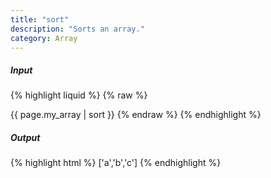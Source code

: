 ```yaml
---
title: "sort"
description: "Sorts an array."
category: Array
---
```

##### Input
{% highlight liquid %}
{% raw %}
<!-- page.my_array is ['c', 'a', 'b'] -->
{{ page.my_array | sort }}
{% endraw %}
{% endhighlight %}

##### Output

{% highlight html %}
['a','b','c']
{% endhighlight %}
